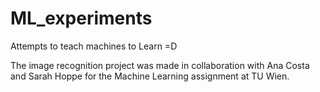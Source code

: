 # ML_experiments

Attempts to teach machines to Learn =D

The image recognition project was made in collaboration with Ana Costa and Sarah Hoppe for the Machine Learning assignment at TU Wien.

